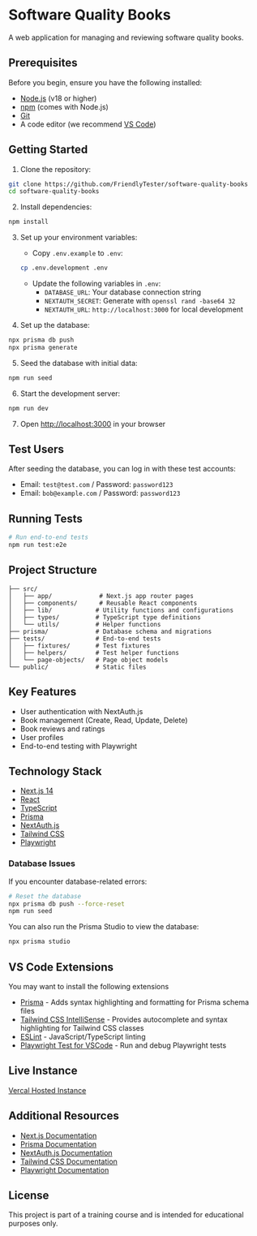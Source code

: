 # Software Quality Books

A web application for managing and reviewing software quality books.

## Prerequisites

Before you begin, ensure you have the following installed:
- [Node.js](https://nodejs.org/) (v18 or higher)
- [npm](https://www.npmjs.com/) (comes with Node.js)
- [Git](https://git-scm.com/)
- A code editor (we recommend [VS Code](https://code.visualstudio.com/))

## Getting Started

1. Clone the repository:

```bash
git clone https://github.com/FriendlyTester/software-quality-books
cd software-quality-books
```

2. Install dependencies:
```bash
npm install
```

3. Set up your environment variables:
   - Copy `.env.example` to `.env`:
   ```bash
   cp .env.development .env
   ```
   - Update the following variables in `.env`:
     - `DATABASE_URL`: Your database connection string
     - `NEXTAUTH_SECRET`: Generate with `openssl rand -base64 32`
     - `NEXTAUTH_URL`: `http://localhost:3000` for local development

4. Set up the database:
```bash
npx prisma db push
npx prisma generate
```

5. Seed the database with initial data:
```bash
npm run seed
```

6. Start the development server:
```bash
npm run dev
```

7. Open [http://localhost:3000](http://localhost:3000) in your browser

## Test Users

After seeding the database, you can log in with these test accounts:
- Email: `test@test.com` / Password: `password123`
- Email: `bob@example.com` / Password: `password123`

## Running Tests

```bash
# Run end-to-end tests
npm run test:e2e
```

## Project Structure

```
├── src/
│   ├── app/             # Next.js app router pages
│   ├── components/      # Reusable React components
│   ├── lib/            # Utility functions and configurations
│   ├── types/          # TypeScript type definitions
│   └── utils/          # Helper functions
├── prisma/             # Database schema and migrations
├── tests/              # End-to-end tests
│   ├── fixtures/       # Test fixtures
│   ├── helpers/        # Test helper functions
│   └── page-objects/   # Page object models
└── public/             # Static files
```

## Key Features

- User authentication with NextAuth.js
- Book management (Create, Read, Update, Delete)
- Book reviews and ratings
- User profiles
- End-to-end testing with Playwright

## Technology Stack

- [Next.js 14](https://nextjs.org/)
- [React](https://reactjs.org/)
- [TypeScript](https://www.typescriptlang.org/)
- [Prisma](https://www.prisma.io/)
- [NextAuth.js](https://next-auth.js.org/)
- [Tailwind CSS](https://tailwindcss.com/)
- [Playwright](https://playwright.dev/)

### Database Issues
If you encounter database-related errors:
```bash
# Reset the database
npx prisma db push --force-reset
npm run seed
```

You can also run the Prisma Studio to view the database:
```bash
npx prisma studio
```

## VS Code Extensions
You may want to install the following extensions
- [Prisma](https://marketplace.visualstudio.com/items?itemName=Prisma.prisma) - Adds syntax highlighting and formatting for Prisma schema files
- [Tailwind CSS IntelliSense](https://marketplace.visualstudio.com/items?itemName=bradlc.vscode-tailwindcss) - Provides autocomplete and syntax highlighting for Tailwind CSS classes
- [ESLint](https://marketplace.visualstudio.com/items?itemName=dbaeumer.vscode-eslint) - JavaScript/TypeScript linting
- [Playwright Test for VSCode](https://marketplace.visualstudio.com/items?itemName=ms-playwright.playwright) - Run and debug Playwright tests


## Live Instance
[Vercal Hosted Instance](https://software-quality-books.vercel.app/)

## Additional Resources

- [Next.js Documentation](https://nextjs.org/docs)
- [Prisma Documentation](https://www.prisma.io/docs)
- [NextAuth.js Documentation](https://next-auth.js.org)
- [Tailwind CSS Documentation](https://tailwindcss.com/docs)
- [Playwright Documentation](https://playwright.dev/docs/intro)


## License

This project is part of a training course and is intended for educational purposes only.
